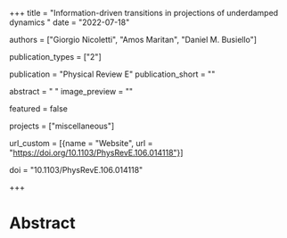 +++
title = "Information-driven transitions in projections of underdamped dynamics
"
date = "2022-07-18"

authors = ["Giorgio Nicoletti", "Amos Maritan", "Daniel M. Busiello"]

publication_types = ["2"]

publication = "Physical Review E"
publication_short = ""

abstract = " "
image_preview = ""

featured = false

projects = ["miscellaneous"]

url_custom = [{name = "Website", url = "https://doi.org/10.1103/PhysRevE.106.014118"}]

doi = "10.1103/PhysRevE.106.014118"

+++
# Abstract